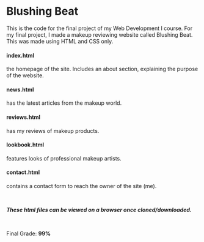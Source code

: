 # Blushing Beat

This is the code for the final project of my Web Development I course. For my final project, I made a makeup reviewing website called Blushing Beat. This was made using HTML and CSS only.

#### index.html
the homepage of the site. Includes an about section, explaining the purpose of the website.

#### news.html
has the latest articles from the makeup world.

#### reviews.html
has my reviews of makeup products.

#### lookbook.html
features looks of professional makeup artists.

#### contact.html
contains a contact form to reach the owner of the site (me).

<br/>

***These html files can be viewed on a browser once cloned/downloaded.***

<br/>

Final Grade: **99%**
